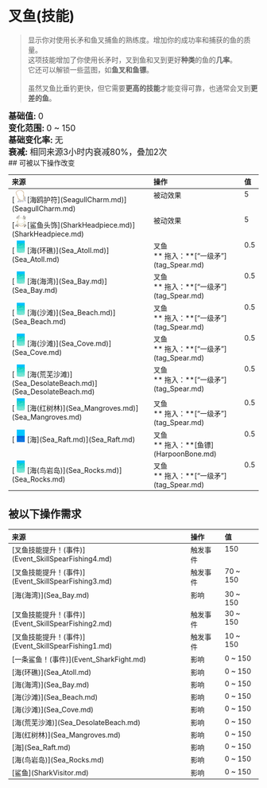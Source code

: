 # 叉鱼(技能)  
> 显示你对使用长矛和鱼叉捕鱼的熟练度。增加你的成功率和捕获的鱼的质量。  
> 这项技能增加了你使用长矛时，叉到鱼和叉到更好<b>种类</b>的鱼的<b>几率</b>。<br>它还可以解锁一些蓝图，如<b>鱼叉和鱼镖</b>。<br><br>虽然叉鱼比垂钓更快，但它需要<b>更高的技能</b>才能变得可靠，也通常会叉到<b>更差的鱼</b>。  
  
<div style="font-size:1.2em"><b>基础值: </b> 0 </div>  
<div style="font-size:1.2em"><b>变化范围: </b> 0 ~ 150 </div>  
<div style="font-size:1.2em"><b>基础变化率: </b> 无 </div>  
<div style="font-size:1.2em"><b>衰减: </b>相同来源<font data-toggle="tooltip" data-placement="top" title="12TP">3小时</font>内衰减80%，叠加2次 </div>  
## 可被以下操作改变  
<style>
        .table5574 th,td{
            text-align:left;
            vertical-align:top;
        }
        </style><table class="table table-bordered table5574" data-toggle="table"  ><thead style=""><tr ><th  style=""  >来源</th><th  style=""  >操作</th><th  style=""  data-sortable="true"  >值</th></tr></thead><tr ><td  style=""  >[<div style="width:25px;display:inline-block;text-align:center"><img decoding="async" src="../wiki/Sprite/SeagullCharm.png" href="a.md" style="max-width:25px;max-height:25px;"></div>[海鸥护符](SeagullCharm.md)](SeagullCharm.md)</td><td  style=""  >被动效果</td><td  style=""  >5</td></tr><tr ><td  style=""  >[<div style="width:25px;display:inline-block;text-align:center"><img decoding="async" src="../wiki/Sprite/SharkHeadpiece.png" href="a.md" style="max-width:25px;max-height:25px;"></div>[鲨鱼头饰](SharkHeadpiece.md)](SharkHeadpiece.md)</td><td  style=""  >被动效果</td><td  style=""  >5</td></tr><tr ><td  style=""  >[<div style="width:25px;display:inline-block;text-align:center"><img decoding="async" src="../wiki/Sprite/Sea.png" href="a.md" style="max-width:25px;max-height:25px;"></div>[海(环礁)](Sea_Atoll.md)](Sea_Atoll.md)</td><td  style=""  >叉鱼<br>** 拖入：**[“一级矛”](tag_Spear.md)</td><td  style=""  >0.5</td></tr><tr ><td  style=""  >[<div style="width:25px;display:inline-block;text-align:center"><img decoding="async" src="../wiki/Sprite/Sea.png" href="a.md" style="max-width:25px;max-height:25px;"></div>[海(海湾)](Sea_Bay.md)](Sea_Bay.md)</td><td  style=""  >叉鱼<br>** 拖入：**[“一级矛”](tag_Spear.md)</td><td  style=""  >0.5</td></tr><tr ><td  style=""  >[<div style="width:25px;display:inline-block;text-align:center"><img decoding="async" src="../wiki/Sprite/Sea.png" href="a.md" style="max-width:25px;max-height:25px;"></div>[海(沙滩)](Sea_Beach.md)](Sea_Beach.md)</td><td  style=""  >叉鱼<br>** 拖入：**[“一级矛”](tag_Spear.md)</td><td  style=""  >0.5</td></tr><tr ><td  style=""  >[<div style="width:25px;display:inline-block;text-align:center"><img decoding="async" src="../wiki/Sprite/Sea.png" href="a.md" style="max-width:25px;max-height:25px;"></div>[海(沙滩)](Sea_Cove.md)](Sea_Cove.md)</td><td  style=""  >叉鱼<br>** 拖入：**[“一级矛”](tag_Spear.md)</td><td  style=""  >0.5</td></tr><tr ><td  style=""  >[<div style="width:25px;display:inline-block;text-align:center"><img decoding="async" src="../wiki/Sprite/Sea.png" href="a.md" style="max-width:25px;max-height:25px;"></div>[海(荒芜沙滩)](Sea_DesolateBeach.md)](Sea_DesolateBeach.md)</td><td  style=""  >叉鱼<br>** 拖入：**[“一级矛”](tag_Spear.md)</td><td  style=""  >0.5</td></tr><tr ><td  style=""  >[<div style="width:25px;display:inline-block;text-align:center"><img decoding="async" src="../wiki/Sprite/Sea.png" href="a.md" style="max-width:25px;max-height:25px;"></div>[海(红树林)](Sea_Mangroves.md)](Sea_Mangroves.md)</td><td  style=""  >叉鱼<br>** 拖入：**[“一级矛”](tag_Spear.md)</td><td  style=""  >0.5</td></tr><tr ><td  style=""  >[<div style="width:25px;display:inline-block;text-align:center"><img decoding="async" src="../wiki/Sprite/Ocean.png" href="a.md" style="max-width:25px;max-height:25px;"></div>[海](Sea_Raft.md)](Sea_Raft.md)</td><td  style=""  >叉鱼<br>** 拖入：**[鱼镖](HarpoonBone.md)</td><td  style=""  >0.5</td></tr><tr ><td  style=""  >[<div style="width:25px;display:inline-block;text-align:center"><img decoding="async" src="../wiki/Sprite/Sea.png" href="a.md" style="max-width:25px;max-height:25px;"></div>[海(鸟岩岛)](Sea_Rocks.md)](Sea_Rocks.md)</td><td  style=""  >叉鱼<br>** 拖入：**[“一级矛”](tag_Spear.md)</td><td  style=""  >0.5</td></tr></tbody></table>  
  
## 被以下操作需求  
<style>
        .table4298 th,td{
            text-align:left;
            vertical-align:top;
        }
        </style><table class="table table-bordered table4298" data-toggle="table"  ><thead style=""><tr ><th  style=""  >来源</th><th  style=""  >操作</th><th  style=""  >值</th></tr></thead><tr ><td  style=""  >[叉鱼技能提升！(事件)](Event_SkillSpearFishing4.md)</td><td  style=""  >触发事件</td><td  style=""  >150</td></tr><tr ><td  style=""  >[叉鱼技能提升！(事件)](Event_SkillSpearFishing3.md)</td><td  style=""  >触发事件</td><td  style=""  >70 ~ 150</td></tr><tr ><td  style=""  >[海(海湾)](Sea_Bay.md)</td><td  style=""  >影响</td><td  style=""  >30 ~ 150</td></tr><tr ><td  style=""  >[叉鱼技能提升！(事件)](Event_SkillSpearFishing2.md)</td><td  style=""  >触发事件</td><td  style=""  >30 ~ 150</td></tr><tr ><td  style=""  >[叉鱼技能提升！(事件)](Event_SkillSpearFishing1.md)</td><td  style=""  >触发事件</td><td  style=""  >10 ~ 150</td></tr><tr ><td  style=""  >[一条鲨鱼！(事件)](Event_SharkFight.md)</td><td  style=""  >影响</td><td  style=""  >0 ~ 150</td></tr><tr ><td  style=""  >[海(环礁)](Sea_Atoll.md)</td><td  style=""  >影响</td><td  style=""  >0 ~ 150</td></tr><tr ><td  style=""  >[海(海湾)](Sea_Bay.md)</td><td  style=""  >影响</td><td  style=""  >0 ~ 150</td></tr><tr ><td  style=""  >[海(沙滩)](Sea_Beach.md)</td><td  style=""  >影响</td><td  style=""  >0 ~ 150</td></tr><tr ><td  style=""  >[海(沙滩)](Sea_Cove.md)</td><td  style=""  >影响</td><td  style=""  >0 ~ 150</td></tr><tr ><td  style=""  >[海(荒芜沙滩)](Sea_DesolateBeach.md)</td><td  style=""  >影响</td><td  style=""  >0 ~ 150</td></tr><tr ><td  style=""  >[海(红树林)](Sea_Mangroves.md)</td><td  style=""  >影响</td><td  style=""  >0 ~ 150</td></tr><tr ><td  style=""  >[海](Sea_Raft.md)</td><td  style=""  >影响</td><td  style=""  >0 ~ 150</td></tr><tr ><td  style=""  >[海(鸟岩岛)](Sea_Rocks.md)</td><td  style=""  >影响</td><td  style=""  >0 ~ 150</td></tr><tr ><td  style=""  >[鲨鱼](SharkVisitor.md)</td><td  style=""  >影响</td><td  style=""  >0 ~ 150</td></tr></tbody></table>  
  


<script>document.title="叉鱼(技能) - 卡牌生存百科 Card Survival Wiki";</script>